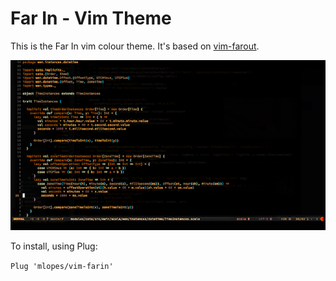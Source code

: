# Far In - Vim Theme

This is the Far In vim colour theme. It's based on
[vim-farout](https://github.com/fcpg/vim-farout).

![vim far in](img/vim-farin-screenshot.png)

To install, using Plug:

`Plug 'mlopes/vim-farin'`
